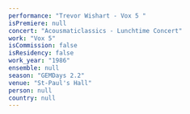 ```yaml
---
performance: "Trevor Wishart - Vox 5 "
isPremiere: null
concert: "Acousmaticlassics - Lunchtime Concert"
work: "Vox 5"
isCommission: false
isResidency: false
work_year: "1986"
ensemble: null
season: "GEMDays 2.2"
venue: "St-Paul's Hall"
person: null
country: null
---
```


